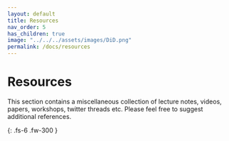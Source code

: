 ```yaml
---
layout: default
title: Resources
nav_order: 5
has_children: true
image: "../../../assets/images/DiD.png"
permalink: /docs/resources
---
```


# Resources

This section contains a miscellaneous collection of lecture notes, videos, papers, workshops, twitter threads etc. Please feel free to suggest additional references.

{: .fs-6 .fw-300 }













